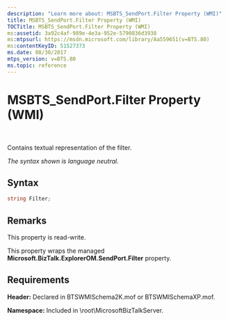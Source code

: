 ```yaml
---
description: "Learn more about: MSBTS_SendPort.Filter Property (WMI)"
title: MSBTS_SendPort.Filter Property (WMI)
TOCTitle: MSBTS_SendPort.Filter Property (WMI)
ms:assetid: 3a92c4af-989e-4e3a-952e-5790836d3938
ms:mtpsurl: https://msdn.microsoft.com/library/Aa559651(v=BTS.80)
ms:contentKeyID: 51527373
ms.date: 08/30/2017
mtps_version: v=BTS.80
ms.topic: reference
---
```


# MSBTS\_SendPort.Filter Property (WMI)

 

Contains textual representation of the filter.

*The syntax shown is language neutral.*

## Syntax

```C#
string Filter;  
```

## Remarks

This property is read-write.

This property wraps the managed **Microsoft.BizTalk.ExplorerOM.SendPort.Filter** property.

## Requirements

**Header:** Declared in BTSWMISchema2K.mof or BTSWMISchemaXP.mof.

**Namespace:** Included in \\root\\MicrosoftBizTalkServer.

